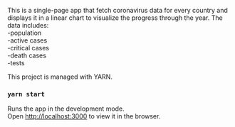 This is a single-page app that fetch coronavirus data for every country and displays it in a linear chart to visualize the progress through the year.
The data includes:</br>
  -population<br />
  -active cases<br />
  -critical cases<br />
  -death cases<br />
  -tests<br />


This project is managed with YARN.

### `yarn start`

Runs the app in the development mode.<br />
Open [http://localhost:3000](http://localhost:3000) to view it in the browser.


